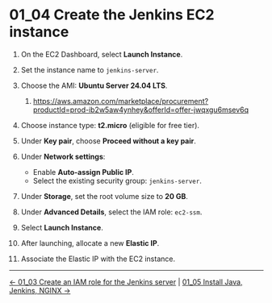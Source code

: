 # 01_04 Create the Jenkins EC2 instance

1. On the EC2 Dashboard, select **Launch Instance**.
1. Set the instance name to `jenkins-server`.
1. Choose the AMI: **Ubuntu Server 24.04 LTS**.
	1. https://aws.amazon.com/marketplace/procurement?productId=prod-ib2w5aw4ynhey&offerId=offer-jwqxgu6msev6q
1. Choose instance type: **t2.micro** (eligible for free tier).
1. Under **Key pair**, choose **Proceed without a key pair**.
1. Under **Network settings**:

    - Enable **Auto-assign Public IP**.
    - Select the existing security group: `jenkins-server`.

1. Under **Storage**, set the root volume size to **20 GB**.
1. Under **Advanced Details**, select the IAM role: `ec2-ssm`.
1. Select **Launch Instance**.
1. After launching, allocate a new **Elastic IP**.
1. Associate the Elastic IP with the EC2 instance.

<!-- FooterStart -->
---
[← 01_03 Create an IAM role for the Jenkins server](../01_03_create_an_iam_role_for_the_jenkins_server/README.md) | [01_05 Install Java, Jenkins, NGINX →](../01_05_install_java_jenkins_nginx/README.md)
<!-- FooterEnd -->
